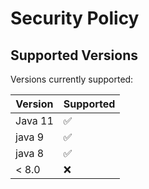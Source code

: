 # Security Policy

## Supported Versions

Versions currently supported:

|  Version   | Supported          |
|  -------   | ------------------ |
|  Java 11   | :white_check_mark: |
|  java 9    | :white_check_mark:                |
|  java 8    | :white_check_mark: |
|  < 8.0     | :x:                |



